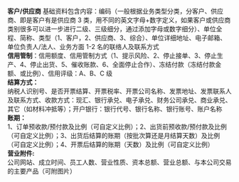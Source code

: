 **客户/供应商**
基础资料包含内容：编码（一般根据业务类型分类，分客户、供应商、即是客户有是供应商 3 类，用不同的英文字母+数字定义，如果客户或供应商类别很多可以进一步进行二级、三级细分，通过添加字母或数字细分）、单位全程、简称、类型（1、客户，2、供应商、3、综合）、单位详细地址、电子邮箱、单位负责人/法人、业务方面 1-2 名的联络人及联系方式    
**信用管制**：信用额度、信用管制方式（1、提示风险、2、停止接单、3、停止生产、4、停止出货、5、催收账款、6、全面停止合作）、冻结付款（冻结付款金额、或比例）、信用评级：A、B、C 级  
**结算方式：**   
纳税人识别号、是否开票结算、开票税率、开票公司名称、发票地址、发票联系人及联系方式、收款方式：现汇、银行承兑、电子承兑、财务公司承兑、商业承兑、其它（如材料冲抵等）；开户银行：银行代号、银行名称、银行账号、账户名称  
**账期：**  
1、订单预收款/预付款及比例（可自定义比例）；2、出货前预收款/预付款及比例（可自定义比例）；3、出货后结算的账期（按批次算还是月结算天数）及比例（可自定义比例）；4、开票后结算的账期（天数）及比例（可自定义比例）  
**营业附件:**  
公司网站、成立时间、员工人数、营业性质、资本总额、营业总额、与本公司交易的主要产品（可附图片） 